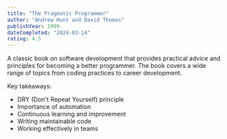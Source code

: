 ```yaml
---
title: "The Pragmatic Programmer"
author: "Andrew Hunt and David Thomas"
publishYear: 1999
dateCompleted: "2024-03-14"
rating: 4.5
---
```


A classic book on software development that provides practical advice and principles for becoming a better programmer. The book covers a wide range of topics from coding practices to career development.

Key takeaways:

- DRY (Don't Repeat Yourself) principle
- Importance of automation
- Continuous learning and improvement
- Writing maintainable code
- Working effectively in teams
